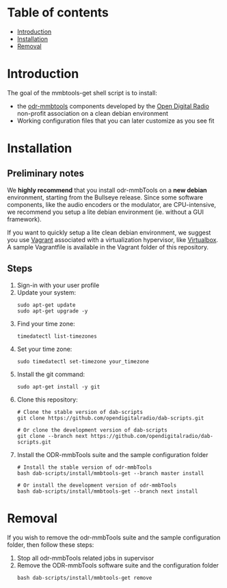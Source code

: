 # Table of contents
- [Introduction](#introduction)
- [Installation](#installation)
- [Removal](#removal)

# Introduction
The goal of the mmbtools-get shell script is to install:
- the [odr-mmbtools](https://www.opendigitalradio.org/mmbtools) components developed by the [Open Digital Radio](https://www.opendigitalradio.org/) non-profit association on a clean debian environment
- Working configuration files that you can later customize as you see fit

# Installation
## Preliminary notes
We **highly recommend** that you install odr-mmbTools on a **new debian** environment, starting from the Bullseye release. Since some software components, like the audio encoders or the modulator, are CPU-intensive, we recommend you setup a lite debian environment (ie. without a GUI framework).

If you want to quickly setup a lite clean debian environment, we suggest you use [Vagrant](https://www.vagrantup.com) associated with a virtualization hypervisor, like [Virtualbox](https://www.virtualbox.org). A sample Vagrantfile is available in the Vagrant folder of this repository.

## Steps
1. Sign-in with your user profile
1. Update your system:
   ```
   sudo apt-get update
   sudo apt-get upgrade -y
   ```
1. Find your time zone:
   ```
   timedatectl list-timezones
   ```
1. Set your time zone:
   ```
   sudo timedatectl set-timezone your_timezone
   ```
1. Install the git command:
   ```
   sudo apt-get install -y git
   ```
1. Clone this repository:
   ```
   # Clone the stable version of dab-scripts
   git clone https://github.com/opendigitalradio/dab-scripts.git

   # Or clone the development version of dab-scripts
   git clone --branch next https://github.com/opendigitalradio/dab-scripts.git
   ```
1. Install the ODR-mmbTools suite and the sample configuration folder
   ```
   # Install the stable version of odr-mmbTools
   bash dab-scripts/install/mmbtools-get --branch master install

   # Or install the development version of odr-mmbTools
   bash dab-scripts/install/mmbtools-get --branch next install
   ```

# Removal
If you wish to remove the odr-mmbTools suite and the sample configuration folder, then follow these steps:
1. Stop all odr-mmbTools related jobs in supervisor
2. Remove the ODR-mmbTools software suite and the configuration folder
   ```
   bash dab-scripts/install/mmbtools-get remove
   ```
